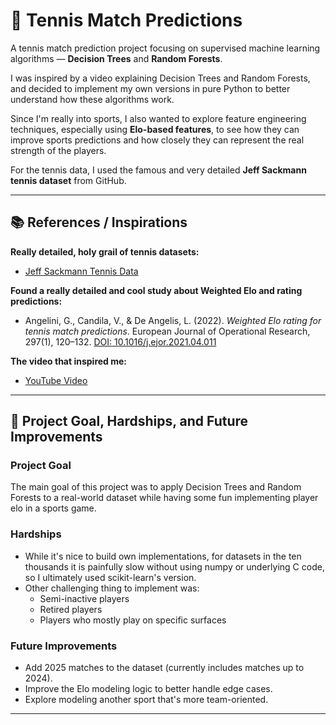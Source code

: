 # 🎾 Tennis Match Predictions

A tennis match prediction project focusing on supervised machine learning algorithms — **Decision Trees** and **Random Forests**.

I was inspired by a video explaining Decision Trees and Random Forests, and decided to implement my own versions in pure Python to better understand how these algorithms work.

Since I'm really into sports, I also wanted to explore feature engineering techniques, especially using **Elo-based features**, to see how they can improve sports predictions and how closely they can represent the real strength of the players.

For the tennis data, I used the famous and very detailed **Jeff Sackmann tennis dataset** from GitHub.

---

## 📚 References / Inspirations

**Really detailed, holy grail of tennis datasets:**
- [Jeff Sackmann Tennis Data](https://github.com/JeffSackmann/tennis_atp)

**Found a really detailed and cool study about Weighted Elo and rating predictions:**
- Angelini, G., Candila, V., & De Angelis, L. (2022). *Weighted Elo rating for tennis match predictions*. European Journal of Operational Research, 297(1), 120–132. [DOI: 10.1016/j.ejor.2021.04.011](https://doi.org/10.1016/j.ejor.2021.04.011)

**The video that inspired me:**
- [YouTube Video](https://www.youtube.com/watch?v=LkJpNLIaeVk)

---

## 🎯 Project Goal, Hardships, and Future Improvements

### Project Goal
The main goal of this project was to apply Decision Trees and Random Forests to a real-world dataset while having some fun implementing player elo in a sports game.

### Hardships
- While it's nice to build own implementations, for datasets in the ten thousands it is painfully slow without using numpy or underlying C code, so I ultimately used scikit-learn's version.
- Other challenging thing to implement was:
  - Semi-inactive players
  - Retired players
  - Players who mostly play on specific surfaces

### Future Improvements
- Add 2025 matches to the dataset (currently includes matches up to 2024).
- Improve the Elo modeling logic to better handle edge cases.
- Explore modeling another sport that's more team-oriented.

---
